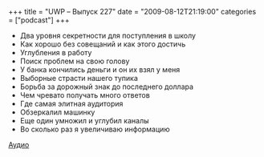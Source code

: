 +++
title = "UWP – Выпуск 227"
date = "2009-08-12T21:19:00"
categories = ["podcast"]
+++

- Два уровня секретности для поступления в школу
- Как хорошо без совещаний и как этого достичь
- Углубления в работу
- Поиск проблем на свою голову
- У банка кончились деньги и он их взял у меня
- Выборные страсти нашего тупика
- Борьба за дорожный знак до последнего доллара
- Чем чревато получать много ответов
- Где самая элитная аудитория
- Обзеркалил машинку
- Еще один умножил и углубил каналы
- Во сколько раз я увеличиваю информацию


[Аудио](http://archive.rucast.net/uwp/media/ump_podcast227.mp3)
<audio src="http://archive.rucast.net/uwp/media/ump_podcast227.mp3" preload="none">